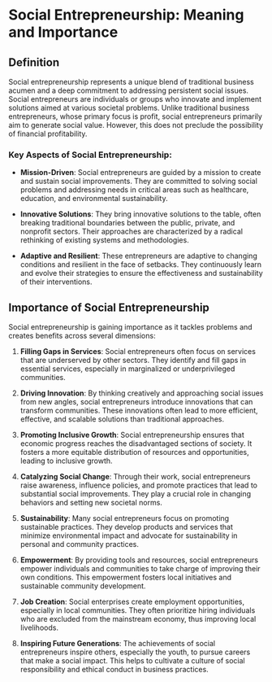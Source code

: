 # Social Entrepreneurship: Meaning and Importance

## Definition

Social entrepreneurship represents a unique blend of traditional business acumen and a deep commitment to addressing persistent social issues. Social entrepreneurs are individuals or groups who innovate and implement solutions aimed at various societal problems. Unlike traditional business entrepreneurs, whose primary focus is profit, social entrepreneurs primarily aim to generate social value. However, this does not preclude the possibility of financial profitability.

### Key Aspects of Social Entrepreneurship:

- **Mission-Driven**: Social entrepreneurs are guided by a mission to create and sustain social improvements. They are committed to solving social problems and addressing needs in critical areas such as healthcare, education, and environmental sustainability.
  
- **Innovative Solutions**: They bring innovative solutions to the table, often breaking traditional boundaries between the public, private, and nonprofit sectors. Their approaches are characterized by a radical rethinking of existing systems and methodologies.
  
- **Adaptive and Resilient**: These entrepreneurs are adaptive to changing conditions and resilient in the face of setbacks. They continuously learn and evolve their strategies to ensure the effectiveness and sustainability of their interventions.

## Importance of Social Entrepreneurship

Social entrepreneurship is gaining importance as it tackles problems and creates benefits across several dimensions:

1. **Filling Gaps in Services**: Social entrepreneurs often focus on services that are underserved by other sectors. They identify and fill gaps in essential services, especially in marginalized or underprivileged communities.

2. **Driving Innovation**: By thinking creatively and approaching social issues from new angles, social entrepreneurs introduce innovations that can transform communities. These innovations often lead to more efficient, effective, and scalable solutions than traditional approaches.

3. **Promoting Inclusive Growth**: Social entrepreneurship ensures that economic progress reaches the disadvantaged sections of society. It fosters a more equitable distribution of resources and opportunities, leading to inclusive growth.

4. **Catalyzing Social Change**: Through their work, social entrepreneurs raise awareness, influence policies, and promote practices that lead to substantial social improvements. They play a crucial role in changing behaviors and setting new societal norms.

5. **Sustainability**: Many social entrepreneurs focus on promoting sustainable practices. They develop products and services that minimize environmental impact and advocate for sustainability in personal and community practices.

6. **Empowerment**: By providing tools and resources, social entrepreneurs empower individuals and communities to take charge of improving their own conditions. This empowerment fosters local initiatives and sustainable community development.

7. **Job Creation**: Social enterprises create employment opportunities, especially in local communities. They often prioritize hiring individuals who are excluded from the mainstream economy, thus improving local livelihoods.

8. **Inspiring Future Generations**: The achievements of social entrepreneurs inspire others, especially the youth, to pursue careers that make a social impact. This helps to cultivate a culture of social responsibility and ethical conduct in business practices.

